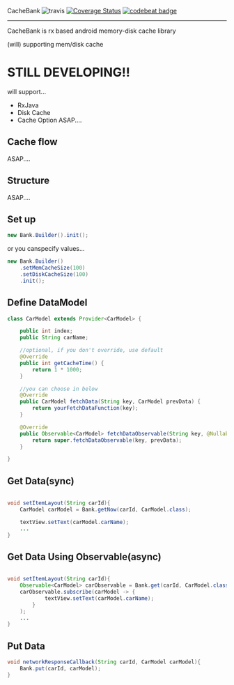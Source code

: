 CacheBank 
![travis](https://travis-ci.org/JSpiner/CacheBank.svg?branch=master)
[![Coverage Status](https://coveralls.io/repos/github/JSpiner/CacheBank/badge.svg?branch=master)](https://coveralls.io/github/JSpiner/CacheBank?branch=master)
[![codebeat badge](https://codebeat.co/badges/a03172bd-ff9d-4d3b-88ed-29f48a2d8b01)](https://codebeat.co/projects/github-com-jspiner-cachebank-master)

---------------
CacheBank is rx based android memory-disk cache library

(will) supporting mem/disk cache

# STILL DEVELOPING!!
will support...
- RxJava
- Disk Cache
- Cache Option
ASAP....

Cache flow
-----------------------
ASAP....

Structure
-------------------
ASAP....

Set up
-------------
```java
new Bank.Builder().init();
```

or you canspecify values...
```java
new Bank.Builder()
    .setMemCacheSize(100)
    .setDiskCacheSize(100)
    .init();
```


Define DataModel
----------------
```java
class CarModel extends Provider<CarModel> {

    public int index;
    public String carName;

    //optional, if you don't override, use default
    @Override
    public int getCacheTime() {
        return 1 * 1000;
    }

    //you can choose in below
    @Override
    public CarModel fetchData(String key, CarModel prevData) {
        return yourFetchDataFunction(key);
    }

    @Override
    public Observable<CarModel> fetchDataObservable(String key, @Nullable CarModel prevData) {
        return super.fetchDataObservable(key, prevData);
    }

}

```

Get Data(sync)
----------------------
```java

void setItemLayout(String carId){
    CarModel carModel = Bank.getNow(carId, CarModel.class);

    textView.setText(carModel.carName);
    ...
}

```

Get Data Using Observable(async)
----------------------
```java

void setItemLayout(String carId){
    Observable<CarModel> carObservable = Bank.get(carId, CarModel.class);
    carObservable.subscribe(carModel -> {
            textView.setText(carModel.carName);
        }
    );
    ...
}

```


Put Data
------------------------
```java
void networkResponseCallback(String carId, CarModel carModel){
    Bank.put(carId, carModel);
}

```
